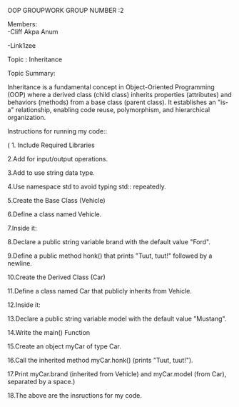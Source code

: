 OOP GROUPWORK
GROUP NUMBER :2

Members:  
-Cliff Akpa Anum

-Link1zee

Topic : Inheritance

Topic Summary:

Inheritance is a fundamental concept in Object-Oriented Programming (OOP) where a derived class (child class) 
 inherits properties (attributes) and behaviors (methods) from a base class (parent class).
It establishes an "is-a" relationship, enabling code reuse, polymorphism, and hierarchical organization.

Instructions for running my code::

( 1. Include Required Libraries

2.Add <iostream> for input/output operations.

3.Add <string> to use string data type.

4.Use namespace std to avoid typing std:: repeatedly.

5.Create the Base Class (Vehicle)

6.Define a class named Vehicle.

7.Inside it:

8.Declare a public string variable brand with the default value "Ford".

9.Define a public method honk() that prints "Tuut, tuut!" followed by a newline.

10.Create the Derived Class (Car)

11.Define a class named Car that publicly inherits from Vehicle.

12.Inside it:

13.Declare a public string variable model with the default value "Mustang".

14.Write the main() Function

15.Create an object myCar of type Car.

16.Call the inherited method myCar.honk() (prints "Tuut, tuut!").

17.Print myCar.brand (inherited from Vehicle) and myCar.model (from Car), separated by a space.)

18.The above are the insructions for my code.
